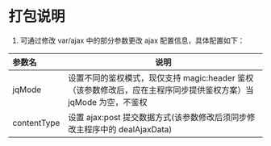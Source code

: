 # 打包说明

1. 可通过修改 var/ajax 中的部分参数更改 ajax 配置信息，具体配置如下：

| 参数名      | 说明                                                                                                             |
| :---------- | ---------------------------------------------------------------------------------------------------------------- |
| jqMode      | 设置不同的鉴权模式，现仅支持 magic:header 鉴权（该参数修改后，应在主程序同步提供鉴权方案）当 jqMode 为空，不鉴权 |
| contentType | 设置 ajax:post 提交数据方式(该参数修改后须同步修改主程序中的 dealAjaxData)                                       |
